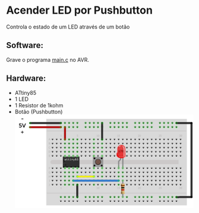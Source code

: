 # Acender LED por Pushbutton
Controla o estado de um LED através de um botão

## Software:
Grave o programa [main.c](https://github.com/ArthurLCastro/Microcontroladores-AVR/blob/master/Acender%20LED%20por%20Pushbutton/main.c) no AVR.

## Hardware:
* ATtiny85
* 1 LED
* 1 Resistor de 1kohm
* Botão (Pushbutton)
![Hardware - Acender LED por Pushbutton](https://github.com/ArthurLCastro/Microcontroladores-AVR/blob/master/Acender%20LED%20por%20Pushbutton/hardware-ATtiny85-LED-BUT.png)
